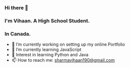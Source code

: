 ### Hi there 👋

### I'm Vihaan. A High School Student.

### In Canada.

- 🔭 I’m currently working on setting up my online Portfolio
- 🌱 I’m currently learning JavaScript
- 🤔 Interest in learning Python and Java
- 📫 How to reach me: [sharmavihaan190@gmail.com](mailto:sharmavihaan190@gmail.com)


<!--
**Lemirq/Lemirq** is a ✨ _special_ ✨ repository because its `README.md` (this file) appears on your GitHub profile.

Here are some ideas to get you started:

- 🔭 I’m currently working on ...
- 🌱 I’m currently learning ...
- 👯 I’m looking to collaborate on ...
- 🤔 I’m looking for help with ...
- 💬 Ask me about ...
- 📫 How to reach me: ...
- 😄 Pronouns: ...
- ⚡ Fun fact: ...
-->

